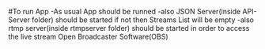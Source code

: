#To run App
-As usual App should be runned
-also JSON Server(inside API-Server folder) should be started if not then Streams List will be empty
-also rtmp server(inside rtmpserver folder) should be started in order to access the live stream Open Broadcaster Software(OBS)
